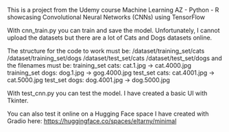 This is a project from the Udemy course Machine Learning AZ - Python - R showcasing Convolutional Neural Networks (CNNs) using TensorFlow

With cnn_train.py you can train and save the model.
Unfortunately, I cannot upload the datasets but there are a lot of Cats and Dogs datasets online.

The structure for the code to work must be:
/dataset/training_set/cats
/dataset/training_set/dogs
/dataset/test_set/cats
/dataset/test_set/dogs
and the filenames must be:
training_set cats: cat.1.jpg -> cat.4000.jpg
training_set dogs: dog.1.jpg -> gog.4000.jpg
test_set cats: cat.4001.jpg -> cat.5000.jpg
test_set dogs: dog.4001.jpg -> dog.5000.jpg


With test_cnn.py you can test the model.
I have created a basic UI with Tkinter.

You can also test it online on a Hugging Face space I have created with Gradio here:
https://huggingface.co/spaces/eltarny/minimal
